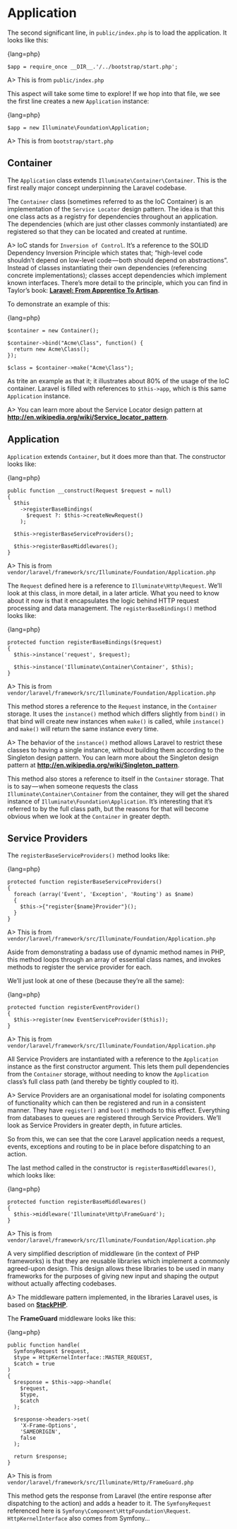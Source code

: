 # Application

The second significant line, in `public/index.php` is to load the application. It looks like this:

{lang=php}
```
$app = require_once __DIR__.'/../bootstrap/start.php';
```

A> This is from `public/index.php`

This aspect will take some time to explore! If we hop into that file, we see the first line creates a new `Application` instance:

{lang=php}
```
$app = new Illuminate\Foundation\Application;
```

A> This is from `bootstrap/start.php`

## Container

The `Application` class extends `Illuminate\Container\Container`. This is the first really major concept underpinning the Laravel codebase.

The `Container` class (sometimes referred to as the IoC Container) is an implementation of the `Service Locator` design pattern. The idea is that this one class acts as a registry for dependencies throughout an application. The dependencies (which are just other classes commonly instantiated) are registered so that they can be located and created at runtime.

A> IoC stands for `Inversion of Control`. It’s a reference to the SOLID Dependency Inversion Principle which states that; “high-level code shouldn’t depend on low-level code — both should depend on abstractions”. Instead of classes instantiating their own dependencies (referencing concrete implementations); classes accept dependencies which implement known interfaces. There’s more detail to the principle, which you can find in Taylor’s book: **[Laravel: From Apprentice To Artisan](http://leanpub.com/laravel)**.

To demonstrate an example of this:

{lang=php}
```
$container = new Container();
 
$container->bind("Acme\Class", function() {
  return new Acme\Class();
});
 
$class = $container->make("Acme\Class");
```

As trite an example as that it; it illustrates about 80% of the usage of the IoC container. Laravel is filled with references to `$this->app`, which is this same `Application` instance.

A> You can learn more about the Service Locator design pattern at **<http://en.wikipedia.org/wiki/Service_locator_pattern>**.

## Application

`Application` extends `Container`, but it does more than that. The constructor looks like:

{lang=php}
```
public function __construct(Request $request = null)
{
  $this
    ->registerBaseBindings(
      $request ?: $this->createNewRequest()
    );
  
  $this->registerBaseServiceProviders();
  
  $this->registerBaseMiddlewares();
}
```

A> This is from `vendor/laravel/framework/src/Illuminate/Foundation/Application.php`

The `Request` defined here is a reference to `Illuminate\Http\Request`. We’ll look at this class, in more detail, in a later article. What you need to know about it now is that it encapsulates the logic behind HTTP request processing and data management. The `registerBaseBindings()` method looks like:

{lang=php}
```
protected function registerBaseBindings($request)
{
  $this->instance('request', $request);
 
  $this->instance('Illuminate\Container\Container', $this);
}
```

A> This is from `vendor/laravel/framework/src/Illuminate/Foundation/Application.php`

This method stores a reference to the `Request` instance, in the `Container` storage. It uses the `instance()` method which differs slightly from `bind()` in that bind will create new instances when `make()` is called, while `instance()` and `make()` will return the same instance every time.

A> The behavior of the `instance()` method allows Laravel to restrict these classes to having a single instance, without building them according to the Singleton design pattern. You can learn more about the Singleton design pattern at **<http://en.wikipedia.org/wiki/Singleton_pattern>**.

This method also stores a reference to itself in the `Container` storage. That is to say — when someone requests the class `Illuminate\Container\Container` from the container, they will get the shared instance of `Illuminate\Foundation\Application`. It’s interesting that it’s referred to by the full class path, but the reasons for that will become obvious when we look at the `Container` in greater depth.

## Service Providers

The `registerBaseServiceProviders()` method looks like:

{lang=php}
```
protected function registerBaseServiceProviders()
{
  foreach (array('Event', 'Exception', 'Routing') as $name)
  {
    $this->{"register{$name}Provider"}();
  }
}
```

A> This is from `vendor/laravel/framework/src/Illuminate/Foundation/Application.php`

Aside from demonstrating a badass use of dynamic method names in PHP, this method loops through an array of essential class names, and invokes methods to register the service provider for each.

We’ll just look at one of these (because they’re all the same):

{lang=php}
```
protected function registerEventProvider()
{
  $this->register(new EventServiceProvider($this));
}
```

A> This is from `vendor/laravel/framework/src/Illuminate/Foundation/Application.php`

All Service Providers are instantiated with a reference to the `Application` instance as the first constructor argument. This lets them pull dependencies from the `Container` storage, without needing to know the `Application` class’s full class path (and thereby be tightly coupled to it).

A> Service Providers are an organisational model for isolating components of functionality which can then be registered and run in a consistent manner. They have `register()` and `boot()` methods to this effect. Everything from databases to queues are registered through Service Providers. We’ll look as Service Providers in greater depth, in future articles.

So from this, we can see that the core Laravel application needs a request, events, exceptions and routing to be in place before dispatching to an action.

The last method called in the constructor is `registerBaseMiddlewares()`, which looks like:

{lang=php}
```
protected function registerBaseMiddlewares()
{
  $this->middleware('Illuminate\Http\FrameGuard');
}
```

A> This is from `vendor/laravel/framework/src/Illuminate/Foundation/Application.php`

A very simplified description of middleware (in the context of PHP frameworks) is that they are reusable libraries which implement a commonly agreed-upon design. This design allows these libraries to be used in many frameworks for the purposes of giving new input and shaping the output without actually affecting codebases.

A> The middleware pattern implemented, in the libraries Laravel uses, is based on **[StackPHP](http://stackphp.com)**.

The **FrameGuard** middleware looks like this:

{lang=php}
```
public function handle(
  SymfonyRequest $request,
  $type = HttpKernelInterface::MASTER_REQUEST,
  $catch = true
)
{
  $response = $this->app->handle(
    $request,
    $type,
    $catch
  );
 
  $response->headers->set(
    'X-Frame-Options',
    'SAMEORIGIN',
    false
  );
  
  return $response;
}
```

A> This is from `vendor/laravel/framework/src/Illuminate/Http/FrameGuard.php`

This method gets the response from Laravel (the entire response after dispatching to the action) and adds a header to it. The `SymfonyRequest` referenced here is `Symfony\Component\HttpFoundation\Request`. `HttpKernelInterface` also comes from Symfony…